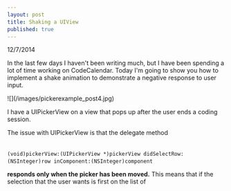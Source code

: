 ```yaml
---
layout: post
title: Shaking a UIView
published: true
---
```


12/7/2014

In the last few days I haven't been writing much, but I have been spending a lot of time working on CodeCalendar. Today I'm going to show you how to implement a shake animation to demonstrate a negative response to user input. 

<div style="text-align:center markdown ="1">
![](/images/pickerexample_post4.jpg)
</div>

I have a UIPickerView on a view that pops up after the user ends a coding session. 


The issue with UIPickerView is that the delegate method

<code>
(void)pickerView:(UIPickerView *)pickerView didSelectRow:(NSInteger)row inComponent:(NSInteger)component
</code>



**responds only when the picker has been moved.** This means that if the selection that the user wants is first on the list of 